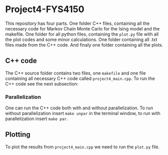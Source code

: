 # Project4-FYS4150

This repository has four parts. One folder C++ files, containing all the necessary code for Markov Chain Monte Carlo for the Ising model and the makefile. One folder for all python files, containing the ```plot.py``` file with all the plot codes and some minor calculations. One folder containing all .txt files made from the C++ code. And finaly one folder containing all the plots.

## C++ code

The C++ source folder contains two files, one ```makefile``` and one file containing all necessary C++ code called ```project4_main.cpp```. To run the C++ code see the next subsection:

### Parallelization

One can run the C++ code both with and without parallelization. To run without parallelization insert ```make unpar``` in the terminal window, to run with parallelization insert ```make par```.

## Plotting
To plot the results from ```project4_main.cpp``` we need to run the ```plot.py``` file. 
